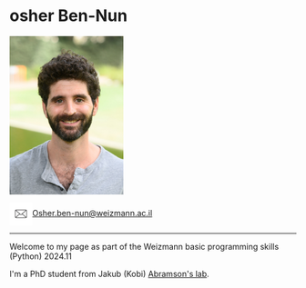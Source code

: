 
# osher Ben-Nun
<img src="/pictures/my_pic.jpg" width="200" align="center">

<img src="/pictures/email-icon.jpg" width="40" align="center">Osher.ben-nun@weizmann.ac.il 

---

Welcome to my page as part of the Weizmann basic programming skills (Python) 2024.11


I'm a PhD student from Jakub (Kobi) [Abramson's lab](https://www.weizmann.ac.il/dept/irb/abramson/).
